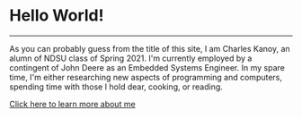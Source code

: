 # Hello World!

---
As you can probably guess from the title of this site, I am Charles Kanoy, an alumn of NDSU class of Spring 2021. I'm currently employed by a contingent of John Deere as an Embedded Systems Engineer. In my spare time, I'm either researching new aspects of programming and computers, spending time with those I hold dear, cooking, or reading.

[Click here to learn more about me](/about)
